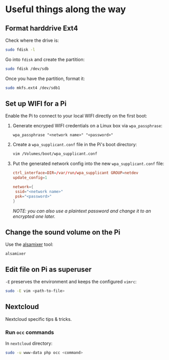 # Useful things along the way

## Format harddrive Ext4

Check where the drive is:

```bash
sudo fdisk -l
```

Go into `fdisk` and create the partition:

```bash
sudo fdisk /dev/sdb
```

Once you have the partition, format it:

```bash
sudo mkfs.ext4 /dev/sdb1
```

## Set up WIFI for a Pi

Enable the Pi to connect to your local WIFI directly on the first boot:

1. Generate encryped WIFI credentials on a Linux box via `wpa_passphrase`:

   ```
   wpa_passphrase "<network name>" "<password>"
   ```

1. Create a `wpa_supplicant.conf` file in the Pi's boot directory:

   ```bash
   vim /Volumes/boot/wpa_supplicant.conf
   ```

1. Put the generated network config into the new `wpa_supplicant.conf` file:

   ```conf
   ctrl_interface=DIR=/var/run/wpa_supplicant GROUP=netdev
   update_config=1

   network={
    ssid="<network name>"
    psk="<password>"
   }
   ```

   _NOTE: you can also use a plaintext password and change it to an encrypted one later._

## Change the sound volume on the Pi

Use the [alsamixer](https://linux.die.net/man/1/alsamixer) tool:

```
alsamixer
```

## Edit file on Pi as superuser

`-E` preserves the environment and keeps the configured `vimrc`:

```bash
sudo -E vim <path-to-file>
```

## Nextcloud

Nextcloud specific tips & tricks.

### Run `occ` commands

In `nextcloud` directory:

```bash
sudo -u www-data php occ <command>
```
